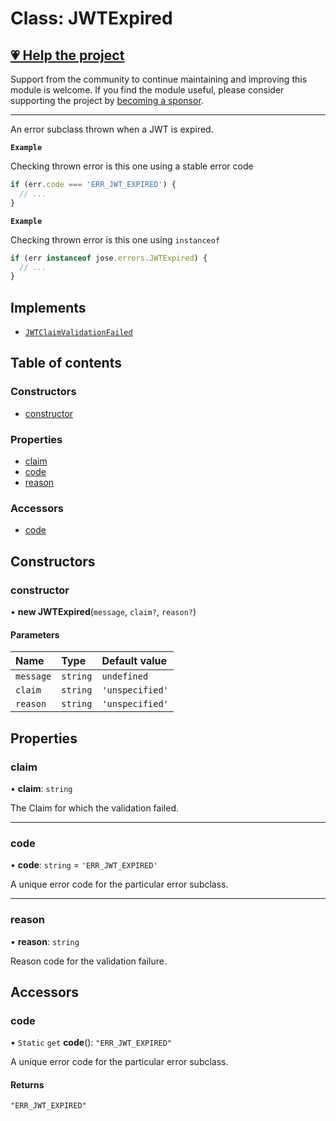 # Class: JWTExpired

## [💗 Help the project](https://github.com/sponsors/panva)

Support from the community to continue maintaining and improving this module is welcome. If you find the module useful, please consider supporting the project by [becoming a sponsor](https://github.com/sponsors/panva).

---

An error subclass thrown when a JWT is expired.

**`Example`**

Checking thrown error is this one using a stable error code

```js
if (err.code === 'ERR_JWT_EXPIRED') {
  // ...
}
```

**`Example`**

Checking thrown error is this one using `instanceof`

```js
if (err instanceof jose.errors.JWTExpired) {
  // ...
}
```

## Implements

- [`JWTClaimValidationFailed`](util_errors.JWTClaimValidationFailed.md)

## Table of contents

### Constructors

- [constructor](util_errors.JWTExpired.md#constructor)

### Properties

- [claim](util_errors.JWTExpired.md#claim)
- [code](util_errors.JWTExpired.md#code)
- [reason](util_errors.JWTExpired.md#reason)

### Accessors

- [code](util_errors.JWTExpired.md#code-1)

## Constructors

### constructor

• **new JWTExpired**(`message`, `claim?`, `reason?`)

#### Parameters

| Name | Type | Default value |
| :------ | :------ | :------ |
| `message` | `string` | `undefined` |
| `claim` | `string` | `'unspecified'` |
| `reason` | `string` | `'unspecified'` |

## Properties

### claim

• **claim**: `string`

The Claim for which the validation failed.

___

### code

• **code**: `string` = `'ERR_JWT_EXPIRED'`

A unique error code for the particular error subclass.

___

### reason

• **reason**: `string`

Reason code for the validation failure.

## Accessors

### code

• `Static` `get` **code**(): ``"ERR_JWT_EXPIRED"``

A unique error code for the particular error subclass.

#### Returns

``"ERR_JWT_EXPIRED"``
